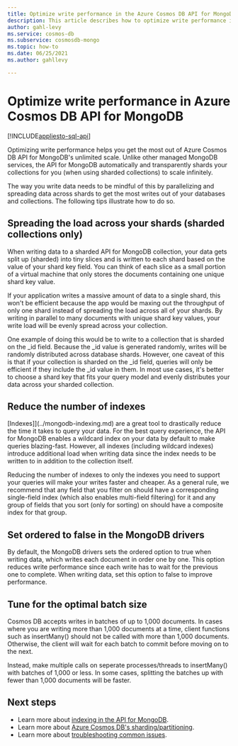 ```yaml
---
title: Optimize write performance in the Azure Cosmos DB API for MongoDB
description: This article describes how to optimize write performance in the Azure Cosmos DB API for MongoDB to get the most throughput possible for the lowest cost. 
author: gahl-levy
ms.service: cosmos-db
ms.subservice: cosmosdb-mongo
ms.topic: how-to
ms.date: 06/25/2021
ms.author: gahllevy

---
```


# Optimize write performance in Azure Cosmos DB API for MongoDB
[!INCLUDE[appliesto-sql-api](../includes/appliesto-mongodb-api.md)]

Optimizing write performance helps you get the most out of Azure Cosmos DB API for MongoDB's unlimited scale. Unlike other managed MongoDB services, the API for MongoDB automatically and transparently shards your collections for you (when using sharded collections) to scale infinitely. 

The way you write data needs to be mindful of this by parallelizing and spreading data across shards to get the most writes out of your databases and collections. The following tips illustrate how to do so.

## Spreading the load across your shards (sharded collections only)
When writing data to a sharded API for MongoDB collection, your data gets split up (sharded) into tiny slices and is written to each shard based on the value of your shard key field. You can think of each slice as a small portion of a virtual machine that only stores the documents containing one unique shard key value. 

If your application writes a massive amount of data to a single shard, this won't be efficient because the app would be maxing out the throughput of only one shard instead of spreading the load across all of your shards. By writing in parallel to many documents with unique shard key values, your write load will be evenly spread across your collection.

One example of doing this would be to write to a collection that is sharded on the _id field. Because the _id value is generated randomly, writes will be randomly distributed across database shards. However, one caveat of this is that if your collection is sharded on the _id field, queries will only be efficient if they include the _id value in them. In most use cases, it's better to choose a shard key that fits your query model and evenly distributes your data across your sharded collection. 

## Reduce the number of indexes
[Indexes]](../mongodb-indexing.md) are a great tool to drastically reduce the time it takes to query your data. For the best query experience, the API for MongoDB enables a wildcard index on your data by default to make queries blazing-fast. However, all indexes (including wildcard indexes) introduce additional load when writing data since the index needs to be written to in addition to the collection itself. 

Reducing the number of indexes to only the indexes you need to support your queries will make your writes faster and cheaper. As a general rule, we recommend that any field that you filter on should have a corresponding single-field index (which also enables multi-field filtering) for it and any group of fields that you sort (only for sorting) on should have a composite index for that group. 

## Set ordered to false in the MongoDB drivers
By default, the MongoDB drivers sets the ordered option to true when writing data, which writes each document in order one by one. This option reduces write performance since each write has to wait for the previous one to complete. When writing data, set this option to false to improve performance. 

## Tune for the optimal batch size
Cosmos DB accepts writes in batches of up to 1,000 documents. In cases where you are writing more than 1,000 documents at a time, client functions such as insertMany() should not be called with more than 1,000 documents. Otherwise, the client will wait for each batch to commit before moving on to the next. 

Instead, make multiple calls on seperate processes/threads to insertMany() with batches of 1,000 or less. In some cases, splitting the batches up with fewer than 1,000 documents will be faster.



## Next steps

* Learn more about [indexing in the API for MongoDB](../mongodb-indexing.md).
* Learn more about [Azure Cosmos DB's sharding/partitioning](../partitioning-overview.md).
* Learn more about [troubleshooting common issues](../mongodb-troubleshoot.md).


